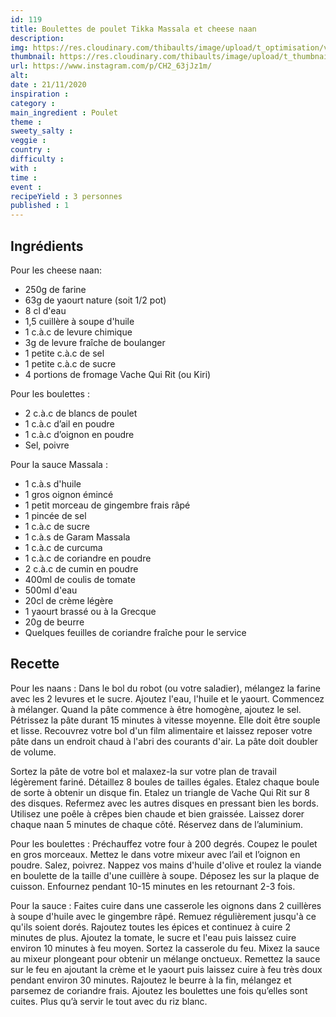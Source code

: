 ```yaml
---
id: 119
title: Boulettes de poulet Tikka Massala et cheese naan
description: 
img: https://res.cloudinary.com/thibaults/image/upload/t_optimisation/v1606066145/Recipes/20201121_boulettes_tikka_massala.jpg
thumbnail: https://res.cloudinary.com/thibaults/image/upload/t_thumbnail_josie/v1606066145/Recipes/20201121_boulettes_tikka_massala.jpg
url: https://www.instagram.com/p/CH2_63jJz1m/
alt: 
date : 21/11/2020
inspiration : 
category : 
main_ingredient : Poulet
theme : 
sweety_salty : 
veggie : 
country :
difficulty :
with : 
time : 
event :
recipeYield : 3 personnes
published : 1
---
```


## Ingrédients
Pour les cheese naan:
 - 250g de farine
 - 63g de yaourt nature (soit 1/2 pot)
 - 8 cl d'eau
 - 1,5 cuillère à soupe d'huile
 - 1 c.à.c de levure chimique
 - 3g de levure fraîche de boulanger
 - 1 petite c.à.c de sel
 - 1 petite c.à.c de sucre
 - 4 portions de fromage Vache Qui Rit (ou Kiri)

Pour les boulettes :
 - 2 c.à.c de blancs de poulet
 - 1 c.à.c d’ail en poudre
 - 1 c.à.c d’oignon en poudre
 - Sel, poivre

Pour la sauce Massala :
 - 1 c.à.s d'huile
 - 1 gros oignon émincé
 - 1 petit morceau de gingembre frais râpé
 - 1 pincée de sel
 - 1 c.à.c de sucre
 - 1 c.à.s de Garam Massala
 - 1 c.à.c de curcuma
 - 1 c.à.c de coriandre en poudre
 - 2 c.à.c de cumin en poudre
 - 400ml de coulis de tomate
 - 500ml d'eau
 - 20cl de crème légère
 - 1 yaourt brassé ou à la Grecque
 - 20g de beurre
 - Quelques feuilles de coriandre fraîche pour le service

## Recette
Pour les naans :
Dans le bol du robot (ou votre saladier), mélangez la farine avec les 2 levures et le sucre. Ajoutez l'eau, l'huile et le yaourt. Commencez à mélanger. Quand la pâte commence à être homogène, ajoutez le sel. Pétrissez la pâte durant 15 minutes à vitesse moyenne. Elle doit être souple et lisse. Recouvrez votre bol d'un film alimentaire et laissez reposer votre pâte dans un endroit chaud à l'abri des courants d'air. La pâte doit doubler de volume.

Sortez la pâte de votre bol et malaxez-la sur votre plan de travail légèrement fariné. Détaillez 8 boules de tailles égales. Etalez chaque boule de sorte à obtenir un disque fin. Etalez un triangle de Vache Qui Rit sur 8 des disques. Refermez avec les autres disques en pressant bien les bords. Utilisez une poêle à crêpes bien chaude et bien graissée. Laissez dorer chaque naan 5 minutes de chaque côté. Réservez dans de l’aluminium.

Pour les boulettes :
Préchauffez votre four à 200 degrés. Coupez le poulet en gros morceaux. Mettez le dans votre mixeur avec l’ail et l’oignon en poudre. Salez, poivrez. Nappez vos mains d'huile d'olive et roulez la viande en boulette de la taille d'une cuillère à soupe. Déposez les sur la plaque de cuisson. Enfournez pendant 10-15 minutes en les retournant 2-3 fois.

Pour la sauce :
Faites cuire dans une casserole les oignons dans 2 cuillères à soupe d'huile avec le gingembre râpé. Remuez régulièrement jusqu'à ce qu'ils soient dorés. Rajoutez toutes les épices et continuez à cuire 2 minutes de plus. Ajoutez la tomate, le sucre et l'eau puis laissez cuire environ 10 minutes à feu moyen. Sortez la casserole du feu. Mixez la sauce au mixeur plongeant pour obtenir un mélange onctueux. Remettez la sauce sur le feu en ajoutant la crème et le yaourt puis laissez cuire à feu très doux pendant environ 30 minutes. Rajoutez le beurre à la fin, mélangez et parsemez de coriandre frais. Ajoutez les boulettes une fois qu’elles sont cuites. Plus qu’à servir le tout avec du riz blanc.